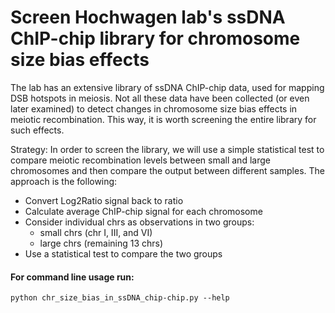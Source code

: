 # Screen Hochwagen lab's ssDNA ChIP-chip library for chromosome size bias effects

The lab has an extensive library of ssDNA ChIP-chip data, used for mapping DSB hotspots
in meiosis. Not all these data have been collected (or even later examined) to detect
changes in chromosome size bias effects in meiotic recombination. This way, it is worth
screening the entire library for such effects.

Strategy: In order to screen the library, we will use a simple statistical test to compare
meiotic recombination levels between small and large chromosomes and then compare the output
between different samples. The approach is the following:
- Convert Log2Ratio signal back to ratio
- Calculate average ChIP-chip signal for each chromosome
- Consider individual chrs as observations in two groups:
	- small chrs (chr I, III, and VI)
	- large chrs (remaining 13 chrs)
- Use a statistical test to compare the two groups


#### For command line usage run:
```
python chr_size_bias_in_ssDNA_chip-chip.py --help
```
